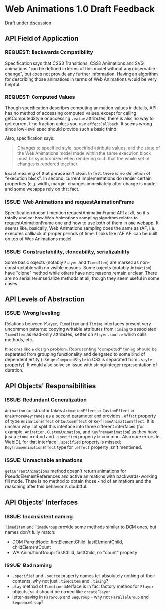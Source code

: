 # Web Animations 1.0 Draft Feedback

[Draft under discussion](http://dev.w3.org/fxtf/web-animations/)

## API Field of Application

### REQUEST: Backwards Compatibility
Specification says that CSS3 Transitions, CSS3 Animations and SVG animations "can be defined in terms of this model without any observable change", but does not provide any further information. Having an algorithm for describing those animations in terms of Web Animations would be very helpful.

### REQUEST: Computed Values
Though specification describes computing animation values in details, API has no method of accessing computed values, except for calling getComputedStyle or accessing `.value` attributes; there is also no way to get current time fraction unless you use `effectCallback`. It seems wrong since low-level spec should provide such a basic thing.

Also, specification says:
<blockquote>Changes to specified style, specified attribute values, and the state of the Web Animations model made within the same execution block must be synchronized when rendering such that the whole set of changes is rendered together.</blockquote>
Exact meaning of that phrase isn't clear. In first, there is no definition of "execution block". In second, current implementations do render certain properties (e.g. width, margin) changes immediately after change is made, and some webapps rely on that fact.

### ISSUE: Web Animations and requestAnimationFrame
Specification doesn't mention requestAnimationFrame API at all, so it's totally unclear how Web Animations sampling algorithm relates to requestAnimationFrame one and how to use both of them in one webapp. It seems like, basically, Web Animations sampling does the same as rAF, i.e. executes callback at proper periods of time. Looks like rAF API can be built on top of Web Animations model.

### ISSUE: Constructability, cloneability, serializability
Some basic objects (notably `Player` and `TimedItem`) are marked as non-constructable with no visible reasons.
Some objects (notably `Animation`) have "clone" method while others have not; reasons remain unclear.
There are no serialize/unserialize methods at all, though they seem useful in some cases.

## API Levels of Abstraction

### ISSUE: Wrong leveling
Relations between `Player`, `TimedItem` and `Timing` interfaces present very uncommon patterns: copying writable attributes from `Timing` to associated `TimedItem` as read-only attributes, setter on `Player.source` which calls methods, etc.

It seems like a design problem. Representing "computed" timing should be separated from grouping functionality and delegated to some kind of dependent entity (like `getComputedStyle` in CSS is separated from `.style` property). It would also solve an issue with string/integer representation of duration.

## API Objects' Responsibilities

### ISSUE: Redundant Generalization
`Animation` constructor takes `AnimationEffect` or `CustomEffect` or `OneOrMoreKeyframes` as a second parameter and provides `.effect` property of type `AnimationEffect` or `CustomEffect` or `KeyframeAnimationEffect`. It is unclear why not split this interface into three different interfaces (for example, `Animation`, `CustomAnimation`, and `KeyframeAnimation`) as they have just a `clone` method and `.specified` property in common.
Also note errors in WebIDL for that interface: `.specified` property is missed; `KeyframeAnimationEffect` type for `.effect` property isn't mentioned.

### ISSUE: Unreachable animations
`getCurrentAnimations` method doesn't return animations for PseudoElementReferences and active animations with backwards-working fill mode. There is no method to obtain those kind of animations and the reasoning after this behavior is doubtful.

## API Objects' Interfaces

### ISSUE: Inconsistent naming
`TimedItem` and `TimedGroup` provide some methods similar to DOM ones, but names don't fully match:
  * DOM ParentNode: firstElementChild, lastElementChild, childElementCount
  * WA AnimationGroup: firstChild, lastChild, no "count" property

### ISSUE: Bad naming
  * `.specified` and `.source` property names tell absolutely nothing of their contents; why not just `.timedItem` and `.timing`?
  * `play` method of `Timeline` interface is in fact factory method for `Player` objects, so it should be named like `createPlayer`
  * letter-saving in `ParGroup` and `SeqGroup` - why not `ParallelGroup` and `SequenceGroup`?
